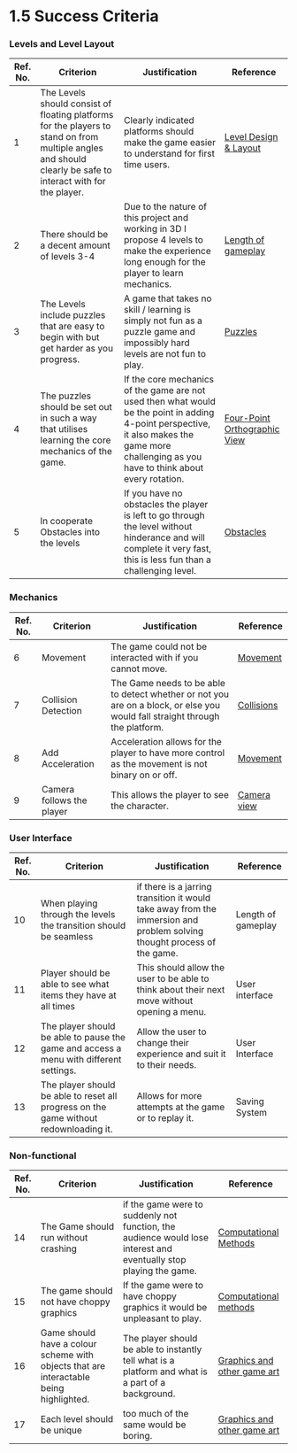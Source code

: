# 1.5 Success Criteria

### Levels and Level Layout

| Ref. No. | Criterion                                                                                                                                                    | Justification                                                                                                                                                                                 | Reference                                                                                                     |
| -------- | ------------------------------------------------------------------------------------------------------------------------------------------------------------ | --------------------------------------------------------------------------------------------------------------------------------------------------------------------------------------------- | ------------------------------------------------------------------------------------------------------------- |
| 1        | The Levels should consist of floating platforms for the players to stand on from multiple angles and should clearly be safe to interact with for the player. | Clearly indicated platforms should make the game easier to understand for first time users.                                                                                                   | [Level Design & Layout](1.4a-features-of-the-proposed-solution.md#level-design-and-layout)                    |
| 2        | There should be a decent amount of levels 3-4                                                                                                                | Due to the nature of this project and working in 3D I propose 4 levels to make the experience long enough for the player to learn mechanics.                                                  | [Length of gameplay](1.4a-features-of-the-proposed-solution.md#length-of-gameplay)                            |
| 3        | The Levels include puzzles that are easy to begin with but get harder as you progress.                                                                       | A game that takes no skill / learning is simply not fun as a puzzle game and impossibly hard levels are not fun to play.                                                                      | [Puzzles](1.4a-features-of-the-proposed-solution.md#puzzles)                                                  |
| 4        | The puzzles should be set out in such a way that utilises learning the core mechanics of the game.                                                           | If the core mechanics of the game are not used then what would be the point in adding 4-point perspective, it also makes the game more challenging as you have to think about every rotation. | [Four-Point Orthographic View](1.4a-features-of-the-proposed-solution.md#four-point-orthographic-camera-view) |
| 5        | In cooperate Obstacles into the levels                                                                                                                       | If you have no obstacles the player is left to go through the level without hinderance and will complete it very fast, this is less fun than a challenging level.                             | [Obstacles](1.4a-features-of-the-proposed-solution.md#obstacles)                                              |

### Mechanics



| Ref. No. | Criterion                 | Justification                                                                                                                | Reference                                                                                    |
| -------- | ------------------------- | ---------------------------------------------------------------------------------------------------------------------------- | -------------------------------------------------------------------------------------------- |
| 6        | Movement                  | The game could not be interacted with if you cannot move.                                                                    | [Movement](1.4a-features-of-the-proposed-solution.md#movement)                               |
| 7        | Collision Detection       | The Game needs to be able to detect whether or not you are on a block, or else you would fall straight through the platform. | [Collisions](1.4a-features-of-the-proposed-solution.md#collisions)                           |
| 8        | Add Acceleration          | Acceleration allows for the player to have more control as the movement is not binary on or off.                             | [Movement](1.4a-features-of-the-proposed-solution.md#movement)                               |
| 9        | Camera follows the player | This allows the player to see the character.                                                                                 | [Camera view](1.4a-features-of-the-proposed-solution.md#four-point-orthographic-camera-view) |

### User Interface

| Ref. No. | Criterion                                                                              | Justification                                                                                                           | Reference           |
| -------- | -------------------------------------------------------------------------------------- | ----------------------------------------------------------------------------------------------------------------------- | ------------------- |
| 10       | When playing through the levels the transition should be seamless                      | if there is a jarring transition it would take away from the immersion and problem solving thought process of the game. | Length of gameplay  |
| 11       | Player should be able to see what items they have at all times                         | This should allow the user to be able to think about their next move without opening a menu.                            | User interface      |
| 12       | The player should be able to pause the game and access a menu with different settings. | Allow the user to change their experience and suit it to their needs.                                                   | User Interface      |
| 13       | The player should be able to reset all progress on the game without redownloading it.  | Allows for more attempts at the game or to replay it.                                                                   | Saving System       |

### Non-functional

| Ref. No. | Criterion                                                                              | Justification                                                                                                     | Reference                                                                                               |
| -------- | -------------------------------------------------------------------------------------- | ----------------------------------------------------------------------------------------------------------------- | ------------------------------------------------------------------------------------------------------- |
| 14       | The Game should run without crashing                                                   | if the game were to suddenly not function, the audience would lose interest and eventually stop playing the game. | [Computational Methods](1.4b-computational-methods.md#justification-for-computational-methods)          |
| 15       | The game should not have choppy graphics                                               | If the game were to have choppy graphics it would be unpleasant to play.                                          | [Computational methods](1.4b-computational-methods.md#justification-for-computational-methods)          |
| 16       | Game should have a colour scheme with objects that are interactable being highlighted. | The player should be able to instantly tell what is a platform and what is a part of a background.                | [Graphics and other game art](1.4a-features-of-the-proposed-solution.md#graphics-and-ui-user-interface) |
| 17       | Each level should be unique                                                            | too much of the same  would be boring.                                                                            | [Graphics and other game art](1.4a-features-of-the-proposed-solution.md#graphics-and-ui-user-interface) |
